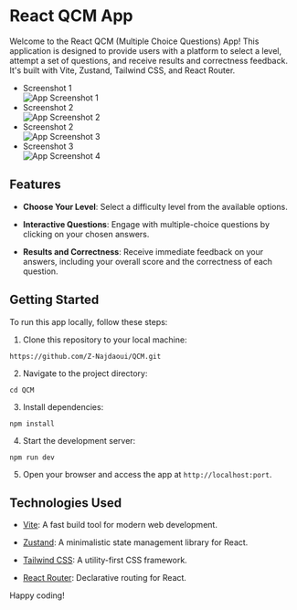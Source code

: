 # React QCM App

Welcome to the React QCM (Multiple Choice Questions) App! This application is designed to provide users with a platform to select a level, attempt a set of questions, and receive results and correctness feedback. It's built with Vite, Zustand, Tailwind CSS, and React Router.

- Screenshot 1
  <br/>
  ![App Screenshot 1](./src/assets/screenshot_1.png)
  <br/>
- Screenshot 2
  <br>
  ![App Screenshot 2](./src/assets/screenshot_2.png)
  <br/>
- Screenshot 2
  <br/>
  ![App Screenshot 3](./src/assets/screenshot_3.png)
  <br/>
- Screenshot 3
  <br/>
  ![App Screenshot 4](./src/assets/screenshot_4.png)

## Features

- **Choose Your Level**: Select a difficulty level from the available options.

- **Interactive Questions**: Engage with multiple-choice questions by clicking on your chosen answers.

- **Results and Correctness**: Receive immediate feedback on your answers, including your overall score and the correctness of each question.

## Getting Started

To run this app locally, follow these steps:

1. Clone this repository to your local machine:

```
https://github.com/Z-Najdaoui/QCM.git
```

2. Navigate to the project directory:

```
cd QCM
```

3. Install dependencies:

```
npm install
```

4. Start the development server:

```
npm run dev
```

5. Open your browser and access the app at `http://localhost:port`.

## Technologies Used

- [Vite](https://vitejs.dev/): A fast build tool for modern web development.

- [Zustand](https://github.com/pmndrs/zustand): A minimalistic state management library for React.

- [Tailwind CSS](https://tailwindcss.com/): A utility-first CSS framework.

- [React Router](https://reactrouter.com/): Declarative routing for React.

Happy coding!
